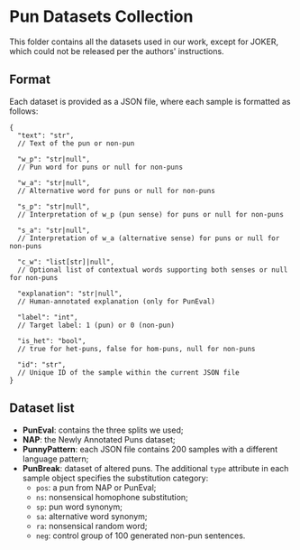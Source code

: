 # Pun Datasets Collection

This folder contains all the datasets used in our work, except for JOKER, which could not be released per the authors'
instructions.

## Format

Each dataset is provided as a JSON file, where each sample is formatted as follows:

```json5
{
  "text": "str",
  // Text of the pun or non-pun

  "w_p": "str|null",
  // Pun word for puns or null for non-puns

  "w_a": "str|null",
  // Alternative word for puns or null for non-puns

  "s_p": "str|null",
  // Interpretation of w_p (pun sense) for puns or null for non-puns

  "s_a": "str|null",
  // Interpretation of w_a (alternative sense) for puns or null for non-puns

  "c_w": "list[str]|null",
  // Optional list of contextual words supporting both senses or null for non-puns

  "explanation": "str|null",
  // Human-annotated explanation (only for PunEval)

  "label": "int",
  // Target label: 1 (pun) or 0 (non-pun)

  "is_het": "bool",
  // true for het-puns, false for hom-puns, null for non-puns

  "id": "str",
  // Unique ID of the sample within the current JSON file
}
```

## Dataset list

- **PunEval**: contains the three splits we used;
- **NAP**: the Newly Annotated Puns dataset;
- **PunnyPattern**: each JSON file contains 200 samples with a different language pattern;
- **PunBreak**: dataset of altered puns. The additional `type` attribute in each sample object specifies the
  substitution category:
    - `pos`: a pun from NAP or PunEval;
    - `ns`: nonsensical homophone substitution;
    - `sp`: pun word synonym;
    - `sa`: alternative word synonym;
    - `ra`: nonsensical random word;
    - `neg`: control group of 100 generated non-pun sentences.